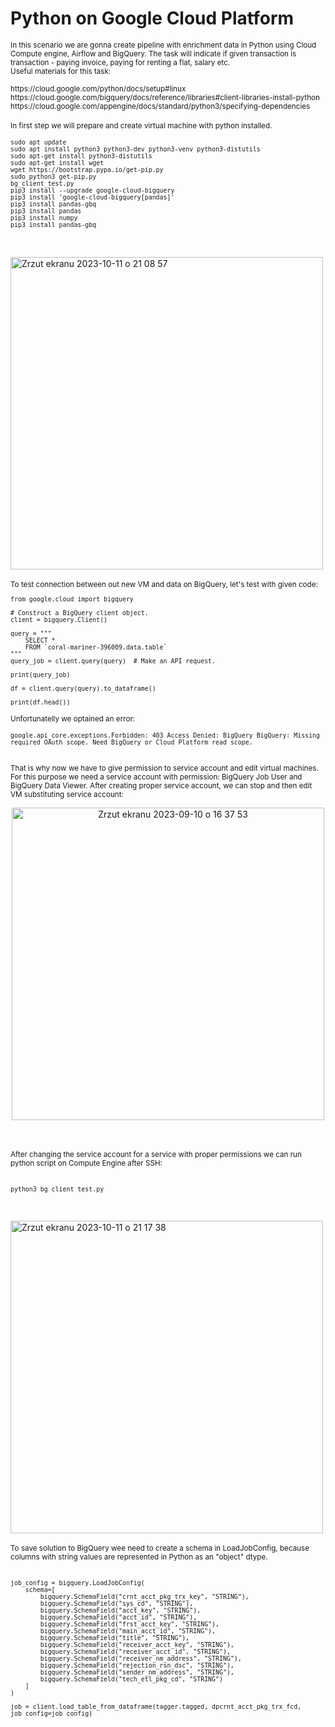 # Python on Google Cloud Platform

<sub>
In this scenario we are gonna create pipeline with enrichment data in Python using Cloud Compute engine, Airflow and BigQuery. The task will indicate if given transaction is transaction - paying invoice, paying for renting a flat, salary etc. </sub> 

<br/> 
<sub>
Useful materials for this task:

<br/> 
</br> 
https://cloud.google.com/python/docs/setup#linux
<br/> 
https://cloud.google.com/bigquery/docs/reference/libraries#client-libraries-install-python 
<br/> 
https://cloud.google.com/appengine/docs/standard/python3/specifying-dependencies 
</sub> 


<br/> 
<br/> 

<sub>
In first step we will prepare and create virtual machine with python installed.
</sub> 

<p align="center">
</p>


<sub>

```
sudo apt update
sudo apt install python3 python3-dev python3-venv python3-distutils
sudo apt-get install python3-distutils
sudo apt-get install wget
wget https://bootstrap.pypa.io/get-pip.py
sudo python3 get-pip.py
bg_client_test.py
pip3 install --upgrade google-cloud-bigquery
pip3 install 'google-cloud-bigquery[pandas]'
pip3 install pandas-gbq
pip3 install pandas
pip3 install numpy
pip3 install pandas-gbq
```

</sub> 

<br/> 
</br> 

<img width="500" alt="Zrzut ekranu 2023-10-11 o 21 08 57" src="https://github.com/eda6767/python_gcp/assets/102791467/ec1cd1ee-6a84-40a1-9d9e-fa5e4284fa43">

<br/> 
</br> 

<sub>
To test connection between out new VM and data on BigQuery, let's test with given code:
</sub> 


<sub>
    
```
from google.cloud import bigquery

# Construct a BigQuery client object.
client = bigquery.Client()

query = """
    SELECT *
    FROM `coral-mariner-396009.data.table`
"""
query_job = client.query(query)  # Make an API request.

print(query_job)

df = client.query(query).to_dataframe()

print(df.head())
```
</sub>



<sub> Unfortunatelly we optained an error: </sub>


<sub>
    
```
google.api_core.exceptions.Forbidden: 403 Access Denied: BigQuery BigQuery: Missing required OAuth scope. Need BigQuery or Cloud Platform read scope.
```

</sub>
<br/> 

<sub>
That is why now we have to give permission to service account and edit virtual machines. For this purpose we need a service account with permission: BigQuery Job User and BigQuery Data Viewer. After creating proper service account, we can stop and then edit VM substituting service account: </sub>

<p align="center">
<img width="500" alt="Zrzut ekranu 2023-09-10 o 16 37 53" src="https://github.com/eda6767/python_gcp/assets/102791467/79903a61-e972-4d39-9e1f-0a43a40d943b">
</p>

<br/> 
</br> 
<sub>
After changing the service account for a service with proper permissions we can run python script on Compute Engine after SSH: </sub>

<br/> 
</br> 

<sub>
    
```
python3 bg_client_test.py
```
</sub>


<br/> 
</br> 

<img width="500" alt="Zrzut ekranu 2023-10-11 o 21 17 38" src="https://github.com/eda6767/python_gcp/assets/102791467/dedbace2-43e3-49de-aa82-44dfc7bcecfd">

<br/> 
</br> 

<sub>
To save solution to BigQuery wee need to create a schema in LoadJobConfig, because columns with string values are represented in Python as an "object" dtype.
</sub>

<br/> 
</br> 

<sub>

```
job_config = bigquery.LoadJobConfig(
    schema=[
        bigquery.SchemaField("crnt_acct_pkg_trx_key", "STRING"),
        bigquery.SchemaField("sys_cd", "STRING"),
        bigquery.SchemaField("acct_key", "STRING"),
        bigquery.SchemaField("acct_id", "STRING"),
        bigquery.SchemaField("frst_acct_key", "STRING"),
        bigquery.SchemaField("main_acct_id", "STRING"),
        bigquery.SchemaField("title", "STRING"),
        bigquery.SchemaField("receiver_acct_key", "STRING"),
        bigquery.SchemaField("receiver_acct_id", "STRING"),
        bigquery.SchemaField("receiver_nm_address", "STRING"),
        bigquery.SchemaField("rejection_rsn_dsc", "STRING"),
        bigquery.SchemaField("sender_nm_address", "STRING"),
        bigquery.SchemaField("tech_etl_pkg_cd", "STRING")
    ]
)

job = client.load_table_from_dataframe(tagger.tagged, dpcrnt_acct_pkg_trx_fcd, job_config=job_config)

```
</sub>
